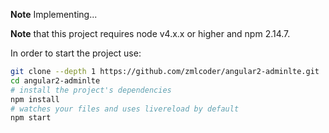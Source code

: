 
**Note** Implementing...

**Note** that this project requires node v4.x.x or higher and npm 2.14.7.

In order to start the project use:


```bash
git clone --depth 1 https://github.com/zmlcoder/angular2-adminlte.git
cd angular2-adminlte
# install the project's dependencies
npm install
# watches your files and uses livereload by default
npm start

